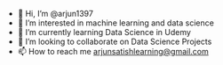 - 👋 Hi, I’m @arjun1397
- 👀 I’m interested in machine learning and data science
- 🌱 I’m currently learning Data Science in Udemy
- 💞️ I’m looking to collaborate on Data Science Projects
- 📫 How to reach me arjunsatishlearning@gmail.com

<!---
arjun1397/arjun1397 is a ✨ special ✨ repository because its `README.md` (this file) appears on your GitHub profile.
You can click the Preview link to take a look at your changes.
--->
